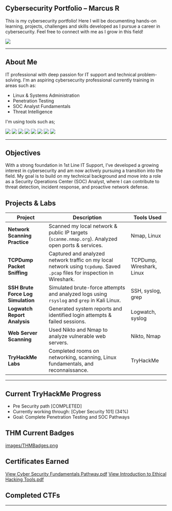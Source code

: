 ## Cybersecurity Portfolio – Marcus R

This is my cybersecurity portfolio! Here I will be documenting hands-on learning, projects, challenges and skills developed as I pursue a career in cybersecurity.
Feel free to connect with me as I grow in this field!

<a href="https://www.linkedin.com/in/marcus-radosta-b4676717a/"><img src="https://img.shields.io/badge/-LinkedIn-0072b1?&style=for-the-badge&logo+linkedin&logoColor=white" /></a>

---

## About Me

IT professional with deep passion for IT support and technical problem-solving. I'm an aspiring cybersecurity professional currently training in areas such as:

- Linux & Systems Administration
- Penetration Testing
- SOC Analyst Fundamentals
- Threat Intelligence

I'm using tools such as; 
<!-- Kali Linux -->
<img src="https://img.shields.io/badge/-Kali_Linux-557C94?style=for-the-badge&logo=kalilinux&logoColor=white"/>

<!-- Nmap -->
<img src="https://img.shields.io/badge/-Nmap-4B8BBE?style=for-the-badge&logo=gnometerminal&logoColor=white"/>

<!-- Wireshark -->
<img src="https://img.shields.io/badge/-Wireshark-1679A7?style=for-the-badge&logo=wireshark&logoColor=white"/>

<!-- Metasploit -->
<img src="https://img.shields.io/badge/-Metasploit-3F3F3F?style=for-the-badge&logo=tryhackme&logoColor=white"/>

<!-- John the Ripper -->
<img src="https://img.shields.io/badge/-John_the_Ripper-8B0000?style=for-the-badge&logo=linux&logoColor=white"/>

<!-- Nikto -->
<img src="https://img.shields.io/badge/-Nikto-FF6600?style=for-the-badge&logo=apache&logoColor=white"/>

<!-- DirBuster -->
<img src="https://img.shields.io/badge/-DirBuster-444444?style=for-the-badge&logo=codeforces&logoColor=white"/>

<!-- Burp Suite -->
<img src="https://img.shields.io/badge/-Burp_Suite-F46F25?style=for-the-badge&logo=burpsuite&logoColor=white"/>



---
## Objectives
With a strong foundation in 1st Line IT Support, I’ve developed a growing interest in cybersecurity and am now actively pursuing a transition into the field. My goal is to build on my technical background and move into a role as a Security Operations Center (SOC) Analyst, where I can contribute to threat detection, incident response, and proactive network defense.

## Projects & Labs

| Project | Description | Tools Used |
|--------|-------------|------------|
| **Network Scanning Practice** | Scanned my local network & public IP targets (`scanme.nmap.org`). Analyzed open ports & services. | Nmap, Linux |
| **TCPDump Packet Sniffing** | Captured and analyzed network traffic on my local network using `tcpdump`. Saved `.pcap` files for inspection in Wireshark. | TCPDump, Wireshark, Linux |
| **SSH Brute Force Log Simulation** | Simulated brute-force attempts and analyzed logs using `rsyslog` and `grep` in Kali Linux. | SSH, syslog, grep |
| **Logwatch Report Analysis** | Generated system reports and identified login attempts & failed sessions. | Logwatch, syslog |
| **Web Server Scanning** | Used Nikto and Nmap to analyze vulnerable web servers. | Nikto, Nmap |
| **TryHackMe Labs** | Completed rooms on networking, scanning, Linux fundamentals, and reconnaissance. | TryHackMe |

---

## Current TryHackMe Progress

- Pre Security path [COMPLETED]
- Currently working through: [Cyber Security 101] (34%)
- Goal: Complete Penetration Testing and SOC Pathways

## THM Current Badges
[images/THMBadges.png](https://github.com/CyberMarcR/images/blob/main/THMBadges.png)

## Certificates Earned 
[View Cyber Security Fundamentals Pathway.pdf](https://github.com/CyberMarcR/images/blob/main/Cyber%20Security%20Fundamentals%20Pathway.pdf)
[View Introduction to Ethical Hacking Tools.pdf](https://github.com/CyberMarcR/images/blob/main/Introduction%20to%20Ethical%20Hacking%20Tools.pdf)
## Completed CTFs 

---
